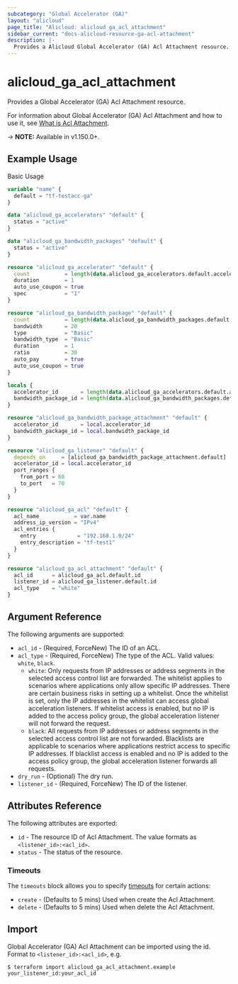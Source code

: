 ```yaml
---
subcategory: "Global Accelerator (GA)"
layout: "alicloud"
page_title: "Alicloud: alicloud_ga_acl_attachment"
sidebar_current: "docs-alicloud-resource-ga-acl-attachment"
description: |-
  Provides a Alicloud Global Accelerator (GA) Acl Attachment resource.
---
```


# alicloud\_ga\_acl\_attachment

Provides a Global Accelerator (GA) Acl Attachment resource.

For information about Global Accelerator (GA) Acl Attachment and how to use it, see [What is Acl Attachment](https://www.alibabacloud.com/help/en/doc-detail/258295.html).

-> **NOTE:** Available in v1.150.0+.

## Example Usage

Basic Usage

```terraform
variable "name" {
  default = "tf-testacc-ga"
}

data "alicloud_ga_accelerators" "default" {
  status = "active"
}

data "alicloud_ga_bandwidth_packages" "default" {
  status = "active"
}

resource "alicloud_ga_accelerator" "default" {
  count           = length(data.alicloud_ga_accelerators.default.accelerators) > 0 ? 0 : 1
  duration        = 1
  auto_use_coupon = true
  spec            = "1"
}

resource "alicloud_ga_bandwidth_package" "default" {
  count           = length(data.alicloud_ga_bandwidth_packages.default.packages) > 0 ? 0 : 1
  bandwidth       = 20
  type            = "Basic"
  bandwidth_type  = "Basic"
  duration        = 1
  ratio           = 30
  auto_pay        = true
  auto_use_coupon = true
}

locals {
  accelerator_id       = length(data.alicloud_ga_accelerators.default.accelerators) > 0 ? data.alicloud_ga_accelerators.default.accelerators.0.id : alicloud_ga_accelerator.default.0.id
  bandwidth_package_id = length(data.alicloud_ga_bandwidth_packages.default.packages) > 0 ? data.alicloud_ga_bandwidth_packages.default.packages.0.id : alicloud_ga_bandwidth_package.default.0.id
}

resource "alicloud_ga_bandwidth_package_attachment" "default" {
  accelerator_id       = local.accelerator_id
  bandwidth_package_id = local.bandwidth_package_id
}

resource "alicloud_ga_listener" "default" {
  depends_on     = [alicloud_ga_bandwidth_package_attachment.default]
  accelerator_id = local.accelerator_id
  port_ranges {
    from_port = 60
    to_port   = 70
  }
}

resource "alicloud_ga_acl" "default" {
  acl_name           = var.name
  address_ip_version = "IPv4"
  acl_entries {
    entry             = "192.168.1.0/24"
    entry_description = "tf-test1"
  }
}

resource "alicloud_ga_acl_attachment" "default" {
  acl_id      = alicloud_ga_acl.default.id
  listener_id = alicloud_ga_listener.default.id
  acl_type    = "white"
}
```

## Argument Reference

The following arguments are supported:

* `acl_id` - (Required, ForceNew) The ID of an ACL.
* `acl_type` - (Required, ForceNew) The type of the ACL. Valid values: `white`, `black`. 
  - `white`: Only requests from IP addresses or address segments in the selected access control list are forwarded. The whitelist applies to scenarios where applications only allow specific IP addresses. There are certain business risks in setting up a whitelist. Once the whitelist is set, only the IP addresses in the whitelist can access global acceleration listeners. If whitelist access is enabled, but no IP is added to the access policy group, the global acceleration listener will not forward the request.
  - `black`: All requests from IP addresses or address segments in the selected access control list are not forwarded. Blacklists are applicable to scenarios where applications restrict access to specific IP addresses. If blacklist access is enabled and no IP is added to the access policy group, the global acceleration listener forwards all requests.
* `dry_run` - (Optional) The dry run.
* `listener_id` - (Required, ForceNew) The ID of the listener.

## Attributes Reference

The following attributes are exported:

* `id` - The resource ID of Acl Attachment. The value formats as `<listener_id>:<acl_id>`.
* `status` - The status of the resource. 

### Timeouts

The `timeouts` block allows you to specify [timeouts](https://www.terraform.io/docs/configuration-0-11/resources.html#timeouts) for certain actions:

* `create` - (Defaults to 5 mins) Used when create the Acl Attachment.
* `delete` - (Defaults to 5 mins) Used when delete the Acl Attachment.

## Import

Global Accelerator (GA) Acl Attachment can be imported using the id. Format to `<listener_id>:<acl_id>`, e.g.

```
$ terraform import alicloud_ga_acl_attachment.example your_listener_id:your_acl_id
```
